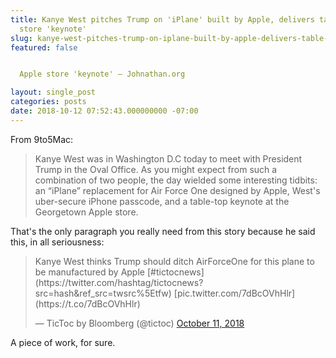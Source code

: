 ```yaml
---
title: Kanye West pitches Trump on 'iPlane' built by Apple, delivers table-top Apple
  store 'keynote'
slug: kanye-west-pitches-trump-on-iplane-built-by-apple-delivers-table-top-apple-store-keynote
featured: false


  Apple store 'keynote' – Johnathan.org

layout: single_post
categories: posts
date: 2018-10-12 07:52:43.000000000 -07:00
---
```


From 9to5Mac:

> Kanye West was in Washington D.C today to meet with President Trump in the Oval Office. As you might expect from such a combination of two people, the day wielded some interesting tidbits: an “iPlane” replacement for Air Force One designed by Apple, West's uber-secure iPhone passcode, and a table-top keynote at the Georgetown Apple store.

That's the only paragraph you really need from this story because he said this, in all seriousness:

<blockquote class="twitter-tweet">
Kanye West thinks Trump should ditch AirForceOne for this plane to be manufactured by Apple [#tictocnews](https://twitter.com/hashtag/tictocnews?src=hash&ref_src=twsrc%5Etfw) [pic.twitter.com/7dBcOVhHlr](https://t.co/7dBcOVhHlr)

— TicToc by Bloomberg (@tictoc) [October 11, 2018](https://twitter.com/tictoc/status/1050437000019333120?ref_src=twsrc%5Etfw)
</blockquote>
<script async src="https://platform.twitter.com/widgets.js" charset="utf-8"></script>

A piece of work, for sure.

